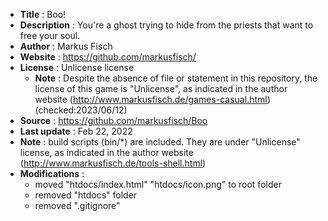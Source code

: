 - **Title** : Boo!
- **Description** : You're a ghost trying to hide from the priests that want to free your soul.
- **Author** : Markus Fisch
- **Website** : https://github.com/markusfisch/
- **License** : Unlicense license
  - **Note** : Despite the absence of file or statement in this repository, the license of this game is "Unlicense", as indicated in the author website (http://www.markusfisch.de/games-casual.html) (checked:2023/06/12)
- **Source** : https://github.com/markusfisch/Boo
- **Last update** : Feb 22, 2022
- **Note** : build scripts (bin/*) are included. They are under "Unlicense" license, as indicated in the author website (http://www.markusfisch.de/tools-shell.html) 
- **Modifications** : 
  - moved "htdocs/index.html" "htdocs/icon.png" to root folder
  - removed "htdocs" folder
  - removed ".gitignore"

